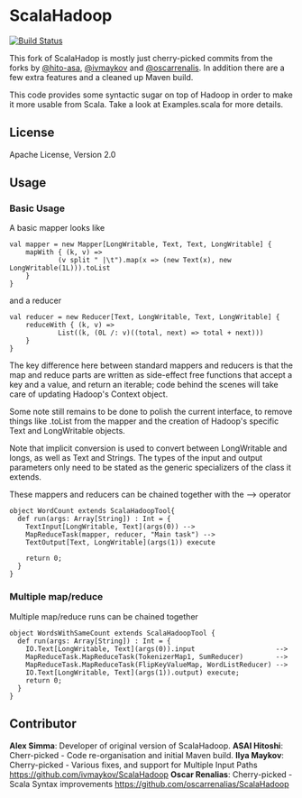 # ScalaHadoop

[![Build Status](https://travis-ci.org/adamretter/ScalaHadoop.png?branch=master)](https://travis-ci.org/adamretter/ScalaHadoop)

This fork of ScalaHadop is mostly just cherry-picked commits from the forks by [@hito-asa](http://github.com/hiti-asa/ScalaHadoop), [@ivmaykov](http://github.com/ivmaykov/ScalaHadoop) and [@oscarrenalis](@oscarrenalis). In addition there are a few extra features and a cleaned up Maven build.

This code provides some syntactic sugar on top of Hadoop in order to make
it more usable from Scala.  Take a look at Examples.scala for more
details.

## License
Apache License, Version 2.0

## Usage
### Basic Usage
A basic mapper looks like

    val mapper = new Mapper[LongWritable, Text, Text, LongWritable] {
		mapWith { (k, v) =>
				(v split " |\t").map(x => (new Text(x), new LongWritable(1L))).toList
		}
	}

and a reducer

    val reducer = new Reducer[Text, LongWritable, Text, LongWritable] {
		reduceWith { (k, v) =>
				List((k, (0L /: v)((total, next) => total + next)))
		}
	}

The key difference here between standard mappers and reducers is that the map and reduce parts are written as side-effect
free functions that accept a key and a value, and return an iterable; code behind the scenes will take care of
updating Hadoop's Context object.

Some note still remains to be done to polish the current interface, to remove things like .toList from the mapper and
the creation of Hadoop's specific Text and LongWritable objects.

Note that implicit conversion is used to convert between LongWritable and longs, as well as Text
and Strings.  The types of the input and output parameters only need to be stated as the
generic specializers of the class it extends.

These mappers and reducers can be chained together with the --> operator 

    object WordCount extends ScalaHadoopTool{ 
      def run(args: Array[String]) : Int = {  
        TextInput[LongWritable, Text](args(0)) -->
		MapReduceTask(mapper, reducer, "Main task") -->
		TextOutput[Text, LongWritable](args(1)) execute

        return 0;
      }
    }

### Multiple map/reduce
Multiple map/reduce runs can be chained together

    object WordsWithSameCount extends ScalaHadoopTool {
      def run(args: Array[String]) : Int = {
        IO.Text[LongWritable, Text](args(0)).input                    -->  
        MapReduceTask.MapReduceTask(TokenizerMap1, SumReducer)        -->
        MapReduceTask.MapReduceTask(FlipKeyValueMap, WordListReducer) -->
        IO.Text[LongWritable, Text](args(1)).output) execute;
        return 0;
      }
    }

## Contributor
**Alex Simma**: Developer of original version of ScalaHadoop.
**ASAI Hitoshi**: Cherr-picked - Code re-organisation and initial Maven build.
**Ilya Maykov**: Cherry-picked - Various fixes, and support for Multiple Input Paths https://github.com/ivmaykov/ScalaHadoop
**Oscar Renalias**: Cherry-picked - Scala Syntax improvements https://github.com/oscarrenalias/ScalaHadoop

